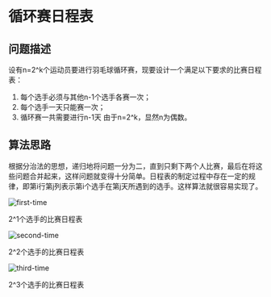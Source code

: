 # 循环赛日程表

## 问题描述

设有n=2^k个运动员要进行羽毛球循环赛，现要设计一个满足以下要求的比赛日程表：

1. 每个选手必须与其他n-1个选手各赛一次；
1. 每个选手一天只能赛一次；
1. 循环赛一共需要进行n-1天
由于n=2^k，显然n为偶数。

## 算法思路

根据分治法的思想，递归地将问题一分为二，直到只剩下两个人比赛，最后在将这些问题合并起来，这样问题就变得十分简单。日程表的制定过程中存在一定的规律，即第i行第j列表示第i个选手在第j天所遇到的选手。这样算法就很容易实现了。

![first-time](http://i1.piimg.com/567571/c4244944c4fde26c.jpg)

2^1个选手的比赛日程表

![second-time](http://i1.piimg.com/567571/b40679ee52cf02b1.jpg)

2^2个选手的比赛日程表

![third-time](http://i2.buimg.com/567571/0b1effa313cf26eb.jpg)

2^3个选手的比赛日程表
